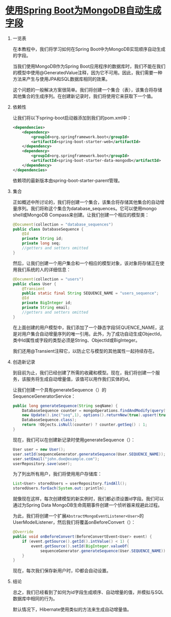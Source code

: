 # [使用Spring Boot为MongoDB自动生成字段](https://www.baeldung.com/spring-boot-mongodb-auto-generated-field)

1. 一览表

    在本教程中，我们将学习如何在Spring Boot中为MongoDB实现顺序自动生成的字段。

    当我们使用MongoDB作为Spring Boot应用程序的数据库时，我们不能在我们的模型中使用@GeneratedValue注释，因为它不可用。因此，我们需要一种方法来产生与使用JPA和SQL数据库相同的效果。

    这个问题的一般解决方案很简单。我们将创建一个集合（表），该集合将存储其他集合的生成序列。在创建新记录时，我们将使用它来获取下一个值。

2. 依赖性

    让我们将以下spring-boot启动器添加到我们的pom.xml中：

    ```xml
    <dependencies>
        <dependency>
            <groupId>org.springframework.boot</groupId>
            <artifactId>spring-boot-starter-web</artifactId>
        </dependency>
        <dependency>
            <groupId>org.springframework.boot</groupId>
            <artifactId>spring-boot-starter-data-mongodb</artifactId>
        </dependency>
    </dependencies>
    ```

    依赖项的最新版本由spring-boot-starter-parent管理。

3. 集合

    正如概述中所讨论的，我们将创建一个集合，该集合将存储其他集合的自动增量序列。我们将称这个集合为database_sequences。它可以使用mongo shell或MongoDB Compass来创建。让我们创建一个相应的模型类：

    ```java
    @Document(collection = "database_sequences")
    public class DatabaseSequence {
        @Id
        private String id;
        private long seq;
        //getters and setters omitted
    }
    ```

    然后，让我们创建一个用户集合和一个相应的模型对象，该对象将存储正在使用我们系统的人的详细信息：

    ```java
    @Document(collection = "users")
    public class User {
        @Transient
        public static final String SEQUENCE_NAME = "users_sequence";
        @Id
        private BigInteger id;
        private String email;
        //getters and setters omitted
    }
    ```

    在上面创建的用户模型中，我们添加了一个静态字段SEQUENCE_NAME，这是对用户集合自动增量序列的唯一引用。此外，为了成功自动生成ObjectId，类中Id属性或字段的类型必须是String、ObjectId或BigInteger。

    我们还用@Transient注释它，以防止它与模型的其他属性一起持续存在。

4. 创造新记录

    到目前为止，我们已经创建了所需的收藏和模型。现在，我们将创建一个服务，该服务将生成自动增量值，该值可以用作我们实体的id。

    让我们创建一个具有generateSequence（）的SequenceGeneratorService：

    ```java
    public long generateSequence(String seqName) {
        DatabaseSequence counter = mongoOperations.findAndModify(query(where("_id").is(seqName)),
        new Update().inc("seq",1), options().returnNew(true).upsert(true),
        DatabaseSequence.class);
        return !Objects.isNull(counter) ? counter.getSeq() : 1;
    }
    ```

    现在，我们可以在创建新记录时使用generateSequence（）：

    ```java
    User user = new User();
    user.setId(sequenceGenerator.generateSequence(User.SEQUENCE_NAME));
    user.setEmail("john.doe@example.com");
    userRepository.save(user);
    ```

    为了列出所有用户，我们将使用用户存储库：

    ```java
    List<User> storedUsers = userRepository.findAll();
    storedUsers.forEach(System.out::println);
    ```

    就像现在这样，每次创建模型的新实例时，我们都必须设置id字段。我们可以通过为Spring Data MongoDB生命周期事件创建一个侦听器来规避此过程。

    为此，我们将创建一个扩展`AbstractMongoEventListener<User>`的UserModelListener，然后我们将覆盖onBeforeConvert（）：

    ```java
    @Override
    public void onBeforeConvert(BeforeConvertEvent<User> event) {
        if (event.getSource().getId().intValue() < 1) {
            event.getSource().setId(BigInteger.valueOf(
                sequenceGenerator.generateSequence(User.SEQUENCE_NAME)));
        }
    }
    ```

    现在，每次我们保存新用户时，ID都会自动设置。

5. 结论

    总之，我们已经看到了如何为id字段生成顺序、自动增量的值，并模拟与SQL数据库中相同的行为。

    默认情况下，Hibernate使用类似的方法来生成自动增量值。
